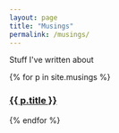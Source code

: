 ```yaml
---
layout: page  
title: "Musings"  
permalink: /musings/  
---
```


Stuff I've written about

<div class="projects-grid">
  {% for p in site.musings %}
    <a class="project-card" href="{{ p.url }}">
      <h3>{{ p.title }}</h3>
    </a>
  {% endfor %}
</div>
